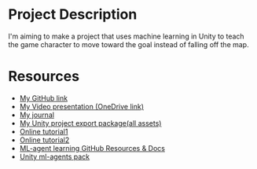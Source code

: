 # Project Description
I'm aiming to make a project that uses machine learning in Unity to teach the game character to move toward the goal instead of falling off the map.

# Resources
- [My GitHub link](https://github.com/YiningJenny/Coding3.git)
- [My Video presentation (OneDrive link)](https://artslondon-my.sharepoint.com/:v:/g/personal/y_jiang0220224_arts_ac_uk/ETxXufDhNetMggU7t70LXBoBgcm9m1fTo3sFv-p9aQaJ-Q?e=67F59h)
- [My journal](https://github.com/YiningJenny/Coding3/blob/main/journal.md)
- [My Unity project export package(all assets)]()
- [Online tutorial1](https://youtu.be/zPFU30tbyKs)
- [Online tutorial2](https://youtu.be/kEGAMppyWkQ)
- [ML-agent learning GitHub Resources & Docs](https://github.com/Unity-Technologies/ml-agents.git)
- [Unity ml-agents pack](https://github.com/Unity-Technologies/ml-agents.git?path=com.unity.ml-agents.extensions#release_20)
